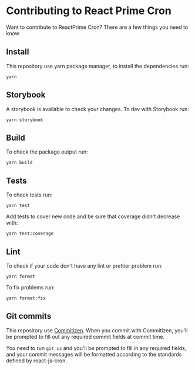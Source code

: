 # Contributing to React Prime Cron

Want to contribute to ReactPrime Cron? There are a few things you need to know.

## Install

This repository use yarn package manager, to install the dependencies run:

`yarn`

## Storybook

A storybook is available to check your changes.
To dev with Storybook run:

`yarn storybook`

## Build

To check the package output run:

`yarn build`

## Tests

To check tests run:

`yarn test`

Add tests to cover new code and be sure that coverage didn't decrease with:

`yarn test:coverage`

## Lint

To check if your code don't have any lint or prettier problem run:

`yarn format`

To fix problems run:

`yarn format:fix`

## Git commits

This repository use [Commitizen](https://github.com/commitizen/cz-cli).
When you commit with Commitizen, you'll be prompted to fill out any required commit fields at commit time.

You need to run `git cz` and you'll be prompted to fill in any required fields, and your commit messages will be formatted according to the standards defined by react-js-cron.
